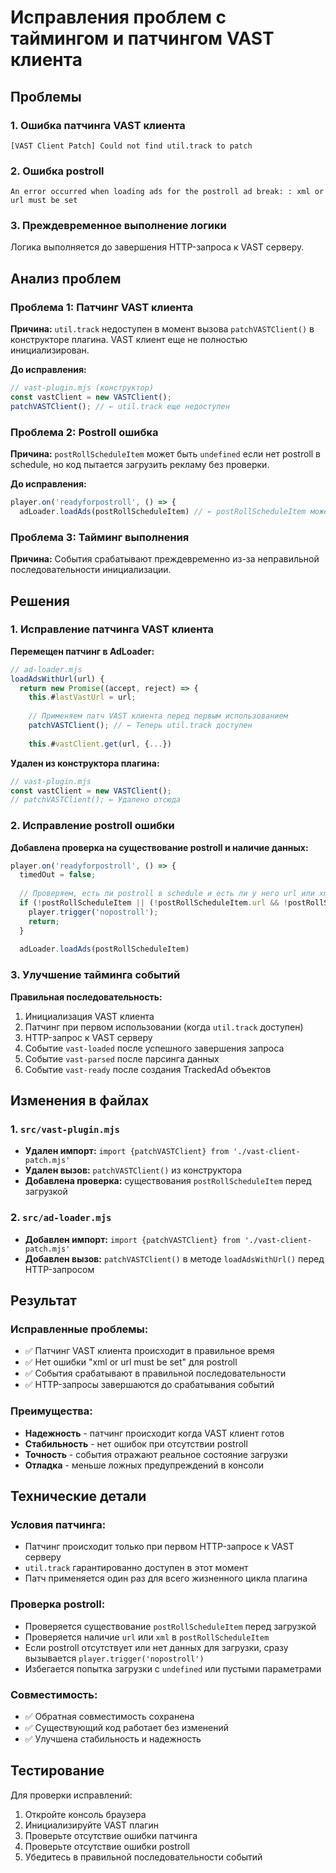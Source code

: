# Исправления проблем с таймингом и патчингом VAST клиента

## Проблемы

### 1. Ошибка патчинга VAST клиента
```
[VAST Client Patch] Could not find util.track to patch
```

### 2. Ошибка postroll
```
An error occurred when loading ads for the postroll ad break: : xml or url must be set
```

### 3. Преждевременное выполнение логики
Логика выполняется до завершения HTTP-запроса к VAST серверу.

## Анализ проблем

### Проблема 1: Патчинг VAST клиента
**Причина:** `util.track` недоступен в момент вызова `patchVASTClient()` в конструкторе плагина. VAST клиент еще не полностью инициализирован.

**До исправления:**
```javascript
// vast-plugin.mjs (конструктор)
const vastClient = new VASTClient();
patchVASTClient(); // ← util.track еще недоступен
```

### Проблема 2: Postroll ошибка
**Причина:** `postRollScheduleItem` может быть `undefined` если нет postroll в schedule, но код пытается загрузить рекламу без проверки.

**До исправления:**
```javascript
player.on('readyforpostroll', () => {
  adLoader.loadAds(postRollScheduleItem) // ← postRollScheduleItem может быть undefined
```

### Проблема 3: Тайминг выполнения
**Причина:** События срабатывают преждевременно из-за неправильной последовательности инициализации.

## Решения

### 1. Исправление патчинга VAST клиента

**Перемещен патчинг в AdLoader:**
```javascript
// ad-loader.mjs
loadAdsWithUrl(url) {
  return new Promise((accept, reject) => {
    this.#lastVastUrl = url;
    
    // Применяем патч VAST клиента перед первым использованием
    patchVASTClient(); // ← Теперь util.track доступен
    
    this.#vastClient.get(url, {...})
```

**Удален из конструктора плагина:**
```javascript
// vast-plugin.mjs
const vastClient = new VASTClient();
// patchVASTClient(); ← Удалено отсюда
```

### 2. Исправление postroll ошибки

**Добавлена проверка на существование postroll и наличие данных:**
```javascript
player.on('readyforpostroll', () => {
  timedOut = false;
  
  // Проверяем, есть ли postroll в schedule и есть ли у него url или xml
  if (!postRollScheduleItem || (!postRollScheduleItem.url && !postRollScheduleItem.xml)) {
    player.trigger('nopostroll');
    return;
  }
  
  adLoader.loadAds(postRollScheduleItem)
```

### 3. Улучшение тайминга событий

**Правильная последовательность:**
1. Инициализация VAST клиента
2. Патчинг при первом использовании (когда `util.track` доступен)
3. HTTP-запрос к VAST серверу
4. Событие `vast-loaded` после успешного завершения запроса
5. Событие `vast-parsed` после парсинга данных
6. Событие `vast-ready` после создания TrackedAd объектов

## Изменения в файлах

### 1. `src/vast-plugin.mjs`
- **Удален импорт:** `import {patchVASTClient} from './vast-client-patch.mjs'`
- **Удален вызов:** `patchVASTClient()` из конструктора
- **Добавлена проверка:** существования `postRollScheduleItem` перед загрузкой

### 2. `src/ad-loader.mjs`
- **Добавлен импорт:** `import {patchVASTClient} from './vast-client-patch.mjs'`
- **Добавлен вызов:** `patchVASTClient()` в методе `loadAdsWithUrl()` перед HTTP-запросом

## Результат

### Исправленные проблемы:
- ✅ Патчинг VAST клиента происходит в правильное время
- ✅ Нет ошибки "xml or url must be set" для postroll
- ✅ События срабатывают в правильной последовательности
- ✅ HTTP-запросы завершаются до срабатывания событий

### Преимущества:
- **Надежность** - патчинг происходит когда VAST клиент готов
- **Стабильность** - нет ошибок при отсутствии postroll
- **Точность** - события отражают реальное состояние загрузки
- **Отладка** - меньше ложных предупреждений в консоли

## Технические детали

### Условия патчинга:
- Патчинг происходит только при первом HTTP-запросе к VAST серверу
- `util.track` гарантированно доступен в этот момент
- Патч применяется один раз для всего жизненного цикла плагина

### Проверка postroll:
- Проверяется существование `postRollScheduleItem` перед загрузкой
- Проверяется наличие `url` или `xml` в `postRollScheduleItem`
- Если postroll отсутствует или нет данных для загрузки, сразу вызывается `player.trigger('nopostroll')`
- Избегается попытка загрузки с `undefined` или пустыми параметрами

### Совместимость:
- ✅ Обратная совместимость сохранена
- ✅ Существующий код работает без изменений
- ✅ Улучшена стабильность и надежность

## Тестирование

Для проверки исправлений:
1. Откройте консоль браузера
2. Инициализируйте VAST плагин
3. Проверьте отсутствие ошибки патчинга
4. Проверьте отсутствие ошибки postroll
5. Убедитесь в правильной последовательности событий
